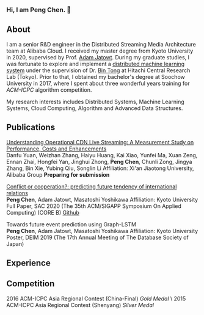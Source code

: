### Hi, I am Peng Chen. 👋 

## About

I am a senior R&D engineer in the Distributed Streaming Media Architecture team at Alibaba Cloud. I received my master degree from Kyoto University in 2020, supervised by Prof. [Adam Jatowt](https://adammo12.github.io/adamjatowt/). During my graduate studies, I was fortunate to explore and implement a [distributed machine learning system](https://github.com/Natureal/Distribution_intern) under the supervision of Dr. [Bin Tong](https://ieeexplore.ieee.org/author/37532385600) at Hitachi Central Research Lab (Tokyo). Prior to that, I obtained my bachelor's degree at Soochow University in 2017, where I spent about three wonderful years training for *ACM-ICPC* algorithm competition.

My research interests includes Distributed Systems, Machine Learning Systems, Cloud Computing, Algorithm and Advanced Data Structures.

## Publications

[Understanding Operational CDN Live Streaming: A Measurement Study on Performance, Costs and Enhancements]()  
Danfu Yuan, Weizhan Zhang, Haiyu Huang, Kai Xiao, Yunfei Ma, Xuan Zeng, Ennan Zhai, Hongfei Yan, Jinghui Zhong, **Peng Chen**, Chunli Zong, Jingya Zhang, Bin Xie, Yubing Qiu, Songlin Li Affiliation: Xi'an Jiaotong University, Alibaba Group
**Preparing for submission**

[Conflict or cooperation?: predicting future tendency of international relations](https://dl.acm.org/doi/pdf/10.1145/3341105.3373929)  
**Peng Chen**, Adam Jatowt, Masatoshi Yoshikawa  Affiliation: Kyoto University
Full Paper, SAC 2020 (The 35th ACM/SIGAPP Symposium On Applied Computing) (CORE B)
[Github](https://github.com/Natureal/Conflict_Or_Cooperation)


Towards future event prediction using Graph-LSTM  
**Peng Chen**, Adam Jatowt, Masatoshi Yoshikawa  Affiliation: Kyoto University
Poster, DEIM 2019 (The 17th Annual Meeting of The Database Society of Japan)

## Experience



## Competition
2016 ACM-ICPC Asia Regional Contest (China-Final) *Gold Medal* \\
2015 ACM-ICPC Asia Regional Contest (Shenyang) *Silver Medal*

<!--
**Natureal/Natureal** is a ✨ _special_ ✨ repository because its `README.md` (this file) appears on your GitHub profile.

Here are some ideas to get you started:

- 🔭 I’m currently working on ...
- 🌱 I’m currently learning ...
- 👯 I’m looking to collaborate on ...
- 🤔 I’m looking for help with ...
- 💬 Ask me about ...
- 📫 How to reach me: ...
- 😄 Pronouns: ...
- ⚡ Fun fact: ...
-->
